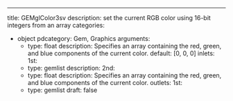 
---
title: GEMglColor3sv
description: set the current RGB color using 16-bit integers from an array
categories:
  - object
pdcategory: Gem, Graphics
arguments:
    - type: float
      description: Specifies an array containing the red, green, and blue components of the current color.
      default: [0, 0, 0]
inlets:
  1st:
    - type: gemlist
      description:
  2nd:
    - type: float
      description: Specifies an array containing the red, green, and blue components of the current color.
outlets:
  1st:
    - type: gemlist
draft: false

